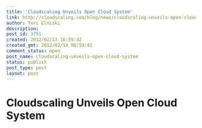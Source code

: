 ```yaml
---
title: 'Cloudscaling Unveils Open Cloud System'
link: http://cloudscaling.com/blog/news/cloudscaling-unveils-open-cloud-system/
author: Teri Elniski
description: 
post_id: 3751
created: 2012/02/13 16:59:42
created_gmt: 2012/02/14 00:59:42
comment_status: open
post_name: cloudscaling-unveils-open-cloud-system
status: publish
post_type: post
layout: post
---
```


# Cloudscaling Unveils Open Cloud System

